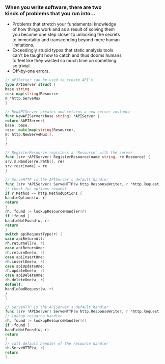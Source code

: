 ### When you write software, there are two <br>kinds of problems that you run into...

- Problems that stretch your fundamental knowledge <br>
  of how things work and as a result of solving them <br>
  you become one step closer to unlocking the secrets <br>
  to immortality and transcending beyond mere human <br>
  limitations.
- Exceedingly stupid typos that static analysis tools <br>
  can't be taught how to catch and thus dooms humans <br>
  to feel like they wasted so much time on something <br>
  so trivial.
- Off-by-one errors.

```go
// APIServer can be used to create API's
type APIServer struct {
base string
resc map[string]Resource
m *http.ServeMux
}

// NewAPIServer creates and returns a new server instance
func NewAPIServer(base string) *APIServer {
return &APIServer{
base: base,
resc: make(map[string]Resource),
m: http.NewServeMux(),
}
}

// RegisterResource registers a `Resource` with the server
func (srv *APIServer) RegisterResource(name string, re Resource) {
srv.m.Handle(re.Path(), re)
srv.resc[name] = re
}

// ServeHTTP is the APIServer's default handler
func (srv *APIServer) ServeHTTP(w http.ResponseWriter, r *http.Request) {
// check for options request
if r.Method == http.MethodOptions {
handleOptions(w, r)
return
}
rh, found := lookupResourceHandler(r)
if !found {
handleNotFound(w, r)
return
}
switch apiRequestType(r) {
case apiReturnAll:
rh.returnAll(w, r)
case apiReturnOne:
rh.returnOne(w, r)
case apiInsertOne:
rh.insertOne(w, r)
case apiUpdateOne:
rh.updateOne(w, r)
case apiDeleteOne:
rh.deleteOne(w, r)
default:
handleBadRequest(w, r)
}
}

// ServeHTTP is the APIServer's default handler
func (srv *APIServer) ServeHTTP(w http.ResponseWriter, r *http.Request) {
// lookup resource handler
rh, found := lookupResourceHandler(r)
if !found {
handleNotFound(w, r)
return
}
// call default handler of the resource handler
rh.ServeHTTP(w, r)
return
}

```

